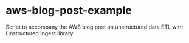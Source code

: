 # aws-blog-post-example
Script to accompany the AWS blog post on unstructured data ETL with Unstructured Ingest library
